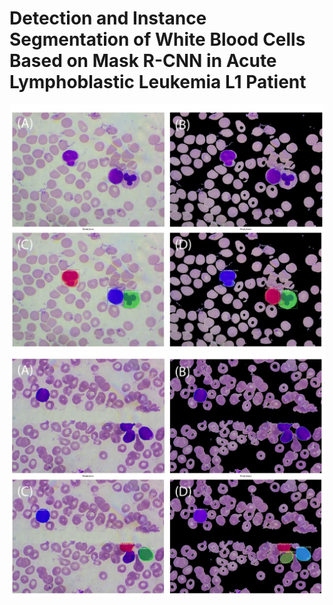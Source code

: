 # Detection and Instance Segmentation of White Blood Cells Based on Mask R-CNN in Acute Lymphoblastic Leukemia L1 Patient
![image](images/Picture1.jpg)
![image](images/Picture2.jpg)
